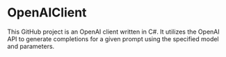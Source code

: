 # OpenAIClient
This GitHub project is an OpenAI client written in C#. It utilizes the OpenAI API to generate completions for a given prompt using the specified model and parameters. 

